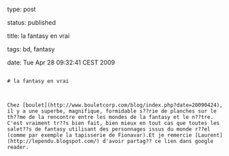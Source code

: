 type: post
status: published
title: la fantasy en vrai 
tags: bd, fantasy
date: Tue Apr 28 09:32:41 CEST 2009
~~~~~~
# la fantasy en vrai 

Chez [boulet](http://www.bouletcorp.com/blog/index.php?date=20090424), il y a une superbe, magnifique, formidable s??rie de planches sur le th??me de la rencontre entre les mondes de la fantasy et le n??tre.  
C'est vraiment tr??s bien fait, bien mieux en tout cas que toutes les salet??s de fantasy utilisant des personnages issus du monde r??el (comme par exemple la tapisserie de Fionavar).Et je remercie [Laurent](http://lependu.blogspot.com/) d'avoir partag?? ce lien dans google reader.